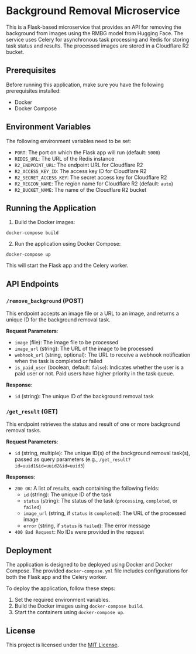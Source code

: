 
# Background Removal Microservice

This is a Flask-based microservice that provides an API for removing the background from images using the RMBG model from Hugging Face. The service uses Celery for asynchronous task processing and Redis for storing task status and results. The processed images are stored in a Cloudflare R2 bucket.

## Prerequisites

Before running this application, make sure you have the following prerequisites installed:

- Docker
- Docker Compose

## Environment Variables

The following environment variables need to be set:

- `PORT`: The port on which the Flask app will run (default: `5000`)
- `REDIS_URL`: The URL of the Redis instance
- `R2_ENDPOINT_URL`: The endpoint URL for Cloudflare R2
- `R2_ACCESS_KEY_ID`: The access key ID for Cloudflare R2
- `R2_SECRET_ACCESS_KEY`: The secret access key for Cloudflare R2
- `R2_REGION_NAME`: The region name for Cloudflare R2 (default: `auto`)
- `R2_BUCKET_NAME`: The name of the Cloudflare R2 bucket

## Running the Application

1. Build the Docker images:

```
docker-compose build
```

2. Run the application using Docker Compose:

```
docker-compose up
```

This will start the Flask app and the Celery worker.

## API Endpoints

### `/remove_background` (POST)

This endpoint accepts an image file or a URL to an image, and returns a unique ID for the background removal task.

**Request Parameters**:
- `image` (file): The image file to be processed
- `image_url` (string): The URL of the image to be processed
- `webhook_url` (string, optional): The URL to receive a webhook notification when the task is completed or failed
- `is_paid_user` (boolean, default: `false`): Indicates whether the user is a paid user or not. Paid users have higher priority in the task queue.

**Response**:
- `id` (string): The unique ID of the background removal task

### `/get_result` (GET)

This endpoint retrieves the status and result of one or more background removal tasks.

**Request Parameters**:
- `id` (string, multiple): The unique ID(s) of the background removal task(s), passed as query parameters (e.g., `/get_result?id=uuid1&id=uuid2&id=uuid3`)

**Responses**:
- `200 OK`: A list of results, each containing the following fields:
  - `id` (string): The unique ID of the task
  - `status` (string): The status of the task (`processing`, `completed`, or `failed`)
  - `image_url` (string, if `status` is `completed`): The URL of the processed image
  - `error` (string, if `status` is `failed`): The error message
- `400 Bad Request`: No IDs were provided in the request

## Deployment

The application is designed to be deployed using Docker and Docker Compose. The provided `docker-compose.yml` file includes configurations for both the Flask app and the Celery worker.

To deploy the application, follow these steps:

1. Set the required environment variables.
2. Build the Docker images using `docker-compose build`.
3. Start the containers using `docker-compose up`.

## License

This project is licensed under the [MIT License](LICENSE).
